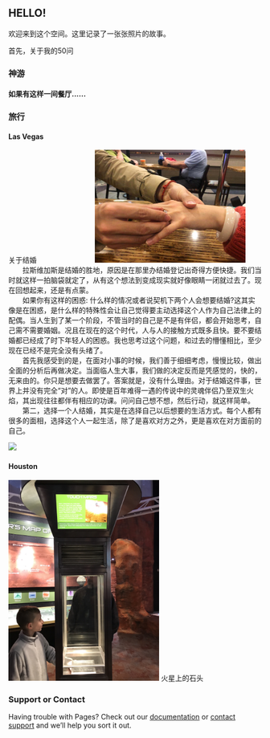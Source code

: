 ## HELLO!
欢迎来到这个空间。这里记录了一张张照片的故事。  

首先，关于我的50问  


### 神游

#### 如果有这样一间餐厅......


### <span style="size:12;" style="color:black;">旅行</span>
#### <span style="size:10;" style="color:blue;">Las Vegas</span>

<span style="size:7;" style="color:black;">关于结婚</span>&emsp;&emsp;&emsp;&emsp;&emsp;&emsp;&emsp;&emsp;  <img src="IMG_3532.JPG" width="300" />      
&emsp;&emsp;拉斯维加斯是结婚的胜地，原因是在那里办结婚登记出奇得方便快捷。我们当时就这样一拍脑袋就定了，从有这个想法到变成现实就好像眼睛一闭就过去了。现在回想起来，还是有点蒙。  
&emsp;&emsp;如果你有这样的困惑: 什么样的情况或者说契机下两个人会想要结婚?这其实像是在困惑，是什么样的特殊性会让自己觉得要主动选择这个人作为自己法律上的配偶。当人生到了某一个阶段，不管当时的自己是不是有伴侣，都会开始思考，自己需不需要婚姻。况且在现在的这个时代，人与人的接触方式既多且快。要不要结婚都已经成了时下年轻人的困惑。我也思考过这个问题，和过去的懵懂相比，至少现在已经不是完全没有头绪了。  
&emsp;&emsp;首先我感受到的是，在面对小事的时候，我们善于细细考虑，慢慢比较，做出全面的分析后再做决定。当面临人生大事，我们做的决定反而是凭感觉的，快的，无来由的。你只是想要去做罢了。答案就是，没有什么理由。对于结婚这件事，世界上并没有完全“对”的人。即使是百年难得一遇的传说中的灵魂伴侣乃至双生火焰，其出现往往都伴有相应的功课。问问自己想不想，然后行动，就这样简单。  
&emsp;&emsp;第二，选择一个人结婚，其实是在选择自己以后想要的生活方式。每个人都有很多的面相，选择这个人一起生活，除了是喜欢对方之外，更是喜欢在对方面前的自己。
      
      
<img src="IMG_3551.PNG" width="300" />      

#### Houston
<img src="IMG_3808.PNG" width="300" />      火星上的石头

### Support or Contact

Having trouble with Pages? Check out our [documentation](https://help.github.com/categories/github-pages-basics/) or [contact support](https://github.com/contact) and we’ll help you sort it out.
